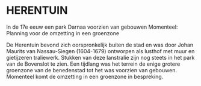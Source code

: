 # HERENTUIN

In de 17e eeuw een park
Darnaa voorzien van gebouwen 
Momenteel: Planning voor de omzetting in een groenzone

De Herentuin bevond zich oorspronkelijk buiten de stad en was door Johan Maurits van Nassau-Siegen (1604-1679) ontworpen als lusthof met muur en gietijzeren traliewerk. Stukken van deze lanstralie zijn nog steets in het park van de Bovenslot  te zien. Een tijdlang was het terrein de enige grotere groenzone van de benedenstad tot het was voorzien van gebouwen. Momenteel komt de omzetting in een groenzone in bespreking. 

